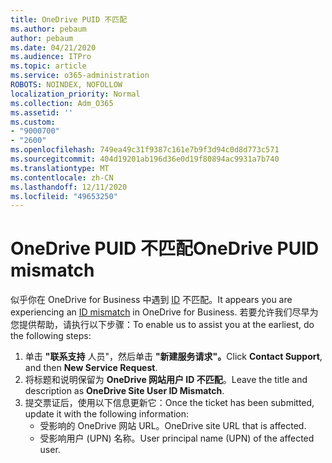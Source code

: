 ```yaml
---
title: OneDrive PUID 不匹配
ms.author: pebaum
author: pebaum
ms.date: 04/21/2020
ms.audience: ITPro
ms.topic: article
ms.service: o365-administration
ROBOTS: NOINDEX, NOFOLLOW
localization_priority: Normal
ms.collection: Adm_O365
ms.assetid: ''
ms.custom:
- "9000700"
- "2600"
ms.openlocfilehash: 749ea49c31f9387c161e7b9f3d94c0d8d773c571
ms.sourcegitcommit: 404d19201ab196d36e0d19f80894ac9931a7b740
ms.translationtype: MT
ms.contentlocale: zh-CN
ms.lasthandoff: 12/11/2020
ms.locfileid: "49653250"
---
```

# <a name="onedrive-puid-mismatch"></a><span data-ttu-id="1f6a2-102">OneDrive PUID 不匹配</span><span class="sxs-lookup"><span data-stu-id="1f6a2-102">OneDrive PUID mismatch</span></span>

<span data-ttu-id="1f6a2-103">似乎你在 OneDrive for Business 中遇到 [ID](https://docs.microsoft.com/sharepoint/troubleshoot/administration/access-denied-or-need-permission-error-sharepoint-online-or-onedrive-for-business#when-accessing-a-onedrive-site) 不匹配。</span><span class="sxs-lookup"><span data-stu-id="1f6a2-103">It appears you are experiencing an [ID mismatch](https://docs.microsoft.com/sharepoint/troubleshoot/administration/access-denied-or-need-permission-error-sharepoint-online-or-onedrive-for-business#when-accessing-a-onedrive-site) in OneDrive for Business.</span></span> <span data-ttu-id="1f6a2-104">若要允许我们尽早为您提供帮助，请执行以下步骤：</span><span class="sxs-lookup"><span data-stu-id="1f6a2-104">To enable us to assist you at the earliest, do the following steps:</span></span>

1. <span data-ttu-id="1f6a2-105">单击 **"联系支持** 人员"，然后单击 **"新建服务请求"。**</span><span class="sxs-lookup"><span data-stu-id="1f6a2-105">Click  **Contact Support**, and then  **New Service Request**.</span></span>
2. <span data-ttu-id="1f6a2-106">将标题和说明保留为  **OneDrive 网站用户 ID 不匹配**。</span><span class="sxs-lookup"><span data-stu-id="1f6a2-106">Leave the title and description as  **OneDrive Site User ID Mismatch**.</span></span>
3. <span data-ttu-id="1f6a2-107">提交票证后，使用以下信息更新它：</span><span class="sxs-lookup"><span data-stu-id="1f6a2-107">Once the ticket has been submitted, update it with the following information:</span></span>
    - <span data-ttu-id="1f6a2-108">受影响的 OneDrive 网站 URL。</span><span class="sxs-lookup"><span data-stu-id="1f6a2-108">OneDrive site URL that is affected.</span></span>
    - <span data-ttu-id="1f6a2-109">受影响用户 (UPN) 名称。</span><span class="sxs-lookup"><span data-stu-id="1f6a2-109">User principal name (UPN) of the affected user.</span></span>

